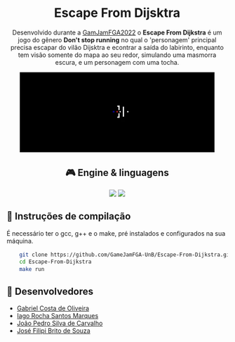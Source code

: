 <div align="center">
    <h1>Escape From Dijsktra</h1>

Desenvolvido durante a [GamJamFGA2022](https://github.com/GameJamFGA-UnB/) o **Escape From Dijkstra** é um jogo do gênero **Don't stop running** no qual o 'personagem' principal precisa escapar do vilão Dijsktra e econtrar a saída do labirinto, enquanto tem visão somente do mapa ao seu redor, simulando uma masmorra escura, e um personagem com uma tocha.


<img src="media/example.gif">
</div>

<div align="center">

## 🎮 Engine & linguagens
<!---
Aqui recomenda-se que sejam colocados os ícones da game engine e das linguagens de programação que foram utilizadas no desenvolvimento do seu jogo, como o exemplo à seguir
--->

<img src="https://cdn.jsdelivr.net/gh/devicons/devicon/icons/cplusplus/cplusplus-original.svg" height="80px"/>          
<img src="https://www.sfml-dev.org/images/logo.png">

</div>


## 🦾 Instruções de compilação 
É necessário ter o gcc, g++ e o make, pré instalados e configurados na sua máquina.

```bash
    git clone https://github.com/GameJamFGA-UnB/Escape-From-Dijkstra.git
    cd Escape-From-Dijkstra
    make run
```


## 🧠 Desenvolvedores

- [Gabriel Costa de Oliveira](https://github.com/GabrielCostaDeOliveira)
- [Iago Rocha Santos Marques](https://github.com/Iagorrr04)
- [João Pedro Silva de Carvalho](https://github.com/jps12)
- [José Filipi Brito de Souza](https://github.com/JoseFilipi)
